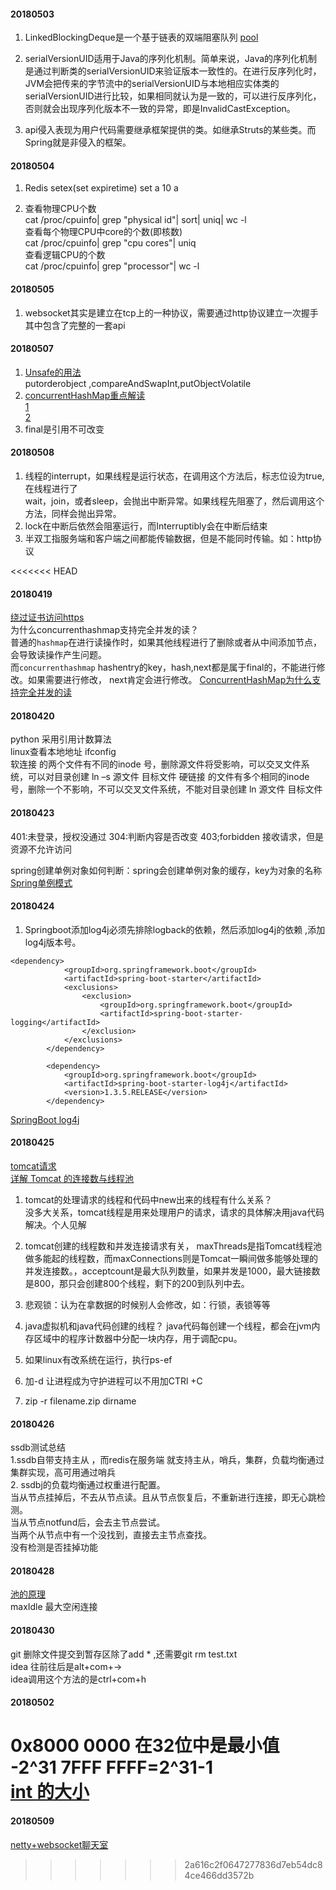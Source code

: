 
#### 20180503
1. LinkedBlockingDeque是一个基于链表的双端阻塞队列  [pool](https://segmentfault.com/a/1190000011608913)  


2. serialVersionUID适用于Java的序列化机制。简单来说，Java的序列化机制是通过判断类的serialVersionUID来验证版本一致性的。在进行反序列化时，JVM会把传来的字节流中的serialVersionUID与本地相应实体类的serialVersionUID进行比较，如果相同就认为是一致的，可以进行反序列化，否则就会出现序列化版本不一致的异常，即是InvalidCastException。

3. api侵入表现为用户代码需要继承框架提供的类。如继承Struts的某些类。而Spring就是非侵入的框架。
#### 20180504
1. Redis setex(set expiretime) set a 10 a

2. 查看物理CPU个数  
cat /proc/cpuinfo| grep "physical id"| sort| uniq| wc -l  
查看每个物理CPU中core的个数(即核数)  
cat /proc/cpuinfo| grep "cpu cores"| uniq  
查看逻辑CPU的个数  
cat /proc/cpuinfo| grep "processor"| wc -l  

#### 20180505
1. websocket其实是建立在tcp上的一种协议，需要通过http协议建立一次握手   
其中包含了完整的一套api

#### 20180507
1. [Unsafe的用法](https://blog.csdn.net/dfdsggdgg/article/details/51543545)  
    putorderobject   ,compareAndSwapInt,putObjectVolatile
2. [concurrentHashMap重点解读](http://www.importnew.com/28263.html)  
    [1](http://www.importnew.com/28263.html)  
    [2](http://www.importnew.com/22007.html)  
3. final是引用不可改变

#### 20180508
1. 线程的interrupt，如果线程是运行状态，在调用这个方法后，标志位设为true,在线程进行了  
   wait，join，或者sleep，会抛出中断异常。如果线程先阻塞了，然后调用这个方法，同样会抛出异常。
2. lock在中断后依然会阻塞运行，而Interruptibly会在中断后结束
3. 半双工指服务端和客户端之间都能传输数据，但是不能同时传输。如：http协议

<<<<<<< HEAD

#### 20180419
[绕过证书访问https](https://blog.csdn.net/xiaoxian8023/article/details/49865335)  
为什么concurrenthashmap支持完全并发的读？  
普通的`hashmap`在进行读操作时，如果其他线程进行了删除或者从中间添加节点，会导致读操作产生问题。  
而`concurrenthashmap` hashentry的key，hash,next都是属于final的，不能进行修改。如果需要进行修改，
next肯定会进行修改。
[ConcurrentHashMap为什么支持完全并发的读](https://blog.csdn.net/enjoyinwind/article/details/41148895)


#### 20180420
python 采用引用计数算法  
linux查看本地地址 ifconfig  
软连接 的两个文件有不同的inode 号，删除源文件将受影响，可以交叉文件系统，可以对目录创建  ln –s 源文件 目标文件
硬链接 的文件有多个相同的inode号，删除一个不影响，不可以交叉文件系统，不能对目录创建  ln 源文件 目标文件

#### 20180423
401:未登录，授权没通过
304:判断内容是否改变
403;forbidden 接收请求，但是资源不允许访问

spring创建单例对象如何判断：spring会创建单例对象的缓存，key为对象的名称  
[Spring单例模式](https://my.oschina.net/tjuzhao/blog/809505)


#### 20180424
1. Springboot添加log4j必须先排除logback的依赖，然后添加log4j的依赖 ,添加log4j版本号。
```
<dependency>
			<groupId>org.springframework.boot</groupId>
			<artifactId>spring-boot-starter</artifactId>
			<exclusions>
				<exclusion>
					<groupId>org.springframework.boot</groupId>
					<artifactId>spring-boot-starter-logging</artifactId>
				</exclusion>
			</exclusions>
		</dependency>
		
		<dependency>
			<groupId>org.springframework.boot</groupId>
			<artifactId>spring-boot-starter-log4j</artifactId>
			<version>1.3.5.RELEASE</version>
		</dependency>
```
[SpringBoot log4j](http://blog.didispace.com/springbootlog4j/)  


#### 20180425
[tomcat请求](https://www.cnblogs.com/softidea/p/5750791.html)  
[详解 Tomcat 的连接数与线程池](http://www.importnew.com/27309.html)  

1. tomcat的处理请求的线程和代码中new出来的线程有什么关系？  
没多大关系，tomcat线程是用来处理用户的请求，请求的具体解决用java代码解决。个人见解   

2. tomcat创建的线程数和并发连接请求有关，
maxThreads是指Tomcat线程池做多能起的线程数，而maxConnections则是Tomcat一瞬间做多能够处理的并发连接数。，acceptcount是最大队列数量，如果并发是1000，最大链接数是800，那只会创建800个线程，剩下的200到队列中去。

3. 悲观锁：认为在拿数据的时候别人会修改，如：行锁，表锁等等
4. java虚拟机和java代码创建的线程？
    java代码每创建一个线程，都会在jvm内存区域中的程序计数器中分配一块内存，用于调配cpu。
5. 如果linux有改系统在运行，执行ps-ef
6. 加-d 让进程成为守护进程可以不用加CTRl +C
7. zip -r filename.zip dirname



#### 20180426
ssdb测试总结  
1.ssdb自带支持主从  ，而redis在服务端 就支持主从，哨兵，集群，负载均衡通过集群实现，高可用通过哨兵  
2. ssdbj的负载均衡通过权重进行配置。  
    当从节点挂掉后，不去从节点读。且从节点恢复后，不重新进行连接，即无心跳检测。  
    当从节点notfund后，会去主节点尝试。  
    当两个从节点中有一个没找到，直接去主节点查找。  
    没有检测是否挂掉功能  

#### 20180428
[池的原理](https://blog.csdn.net/qq838642798/article/details/54603450)  
maxIdle 最大空闲连接
#### 20180430
git 删除文件提交到暂存区除了add * ,还需要git rm test.txt  
idea 往前往后是alt+com+->  
idea调用这个方法的是ctrl+com+h

#### 20180502
0x8000 0000 在32位中是最小值  -2^31 7FFF FFFF=2^31-1  
[int 的大小](https://blog.csdn.net/youyou362/article/details/72667951)  
=======
#### 20180509
[netty+websocket聊天室](https://blog.csdn.net/a906998248/article/details/52839425)  
>>>>>>> 2a616c2f0647277836d7eb54dc84ce466dd3572b
